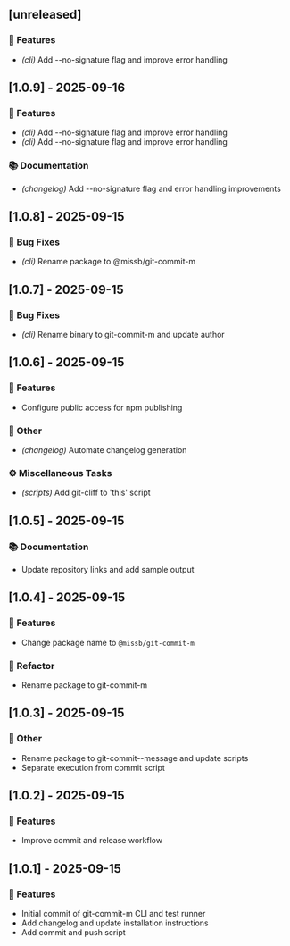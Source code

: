 ## [unreleased]

### 🚀 Features

- *(cli)* Add --no-signature flag and improve error handling
## [1.0.9] - 2025-09-16

### 🚀 Features

- *(cli)* Add --no-signature flag and improve error handling
- *(cli)* Add --no-signature flag and improve error handling

### 📚 Documentation

- *(changelog)* Add --no-signature flag and error handling improvements
## [1.0.8] - 2025-09-15

### 🐛 Bug Fixes

- *(cli)* Rename package to @missb/git-commit-m
## [1.0.7] - 2025-09-15

### 🐛 Bug Fixes

- *(cli)* Rename binary to git-commit-m and update author
## [1.0.6] - 2025-09-15

### 🚀 Features

- Configure public access for npm publishing

### 💼 Other

- *(changelog)* Automate changelog generation

### ⚙️ Miscellaneous Tasks

- *(scripts)* Add git-cliff to 'this' script
## [1.0.5] - 2025-09-15

### 📚 Documentation

- Update repository links and add sample output
## [1.0.4] - 2025-09-15

### 🚀 Features

- Change package name to `@missb/git-commit-m`

### 🚜 Refactor

- Rename package to git-commit-m
## [1.0.3] - 2025-09-15

### 💼 Other

- Rename package to git-commit--message and update scripts
- Separate execution from commit script
## [1.0.2] - 2025-09-15

### 🚀 Features

- Improve commit and release workflow
## [1.0.1] - 2025-09-15

### 🚀 Features

- Initial commit of git-commit-m CLI and test runner
- Add changelog and update installation instructions
- Add commit and push script

